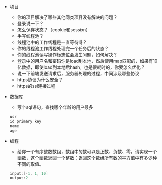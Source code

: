 * 项目
	* 你的项目解决了哪些其他同类项目没有解决的问题？
	* 登录说一下？
	* 怎么保存状态？（cookie和session）
	* 手写线程池？
	* 线程池中的工作线程是一直等待吗？
	* 你的线程池工作线程处理完一个任务后的状态？
	* 你的线程池读写操作标志位会发生问题，如何解决？
	* 登录中的用户名和密码你是load到本地，然后使用map匹配的，如果有10亿数据，即使load到本地后hash，也是很耗时的，你要怎么优化？
	* 说一下前端发送请求后，服务器处理的过程，中间涉及哪些协议
	* https协议为什么安全？
	* https的ssl连接过程

* 数据库
	* 写个sql语句，查找哪个年龄的用户最多
	```C++
	usr
	id primary key
	name
	age
    ``` 
* 编程
    * 给你一个有序整数数组，数组中的数可以是正数、负数、零，请实现一个函数，这个函数返回一个整数：返回这个数组所有数的平方值中有多少种不同的取值。
    
    ```C++
    input:[-1, 1, 10]
    output:2
    ``` 